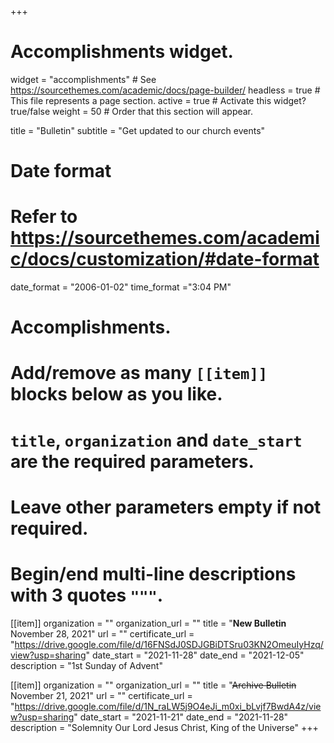 +++
# Accomplishments widget.
widget = "accomplishments"  # See https://sourcethemes.com/academic/docs/page-builder/
headless = true  # This file represents a page section.
active = true  # Activate this widget? true/false
weight = 50  # Order that this section will appear.

title = "Bulletin"
subtitle = "Get updated to our church events"

# Date format
#   Refer to https://sourcethemes.com/academic/docs/customization/#date-format
date_format = "2006-01-02"
time_format ="3:04 PM"

# Accomplishments.
#   Add/remove as many `[[item]]` blocks below as you like.
#   `title`, `organization` and `date_start` are the required parameters.
#   Leave other parameters empty if not required.
#   Begin/end multi-line descriptions with 3 quotes `"""`.

[[item]]
  organization = ""
  organization_url = ""
  title = "**New Bulletin** November 28, 2021"
  url = ""
  certificate_url = "https://drive.google.com/file/d/16FNSdJ0SDJGBiDTSru03KN2OmeuIyHzq/view?usp=sharing"
  date_start = "2021-11-28"
  date_end = "2021-12-05"
  description = "1st Sunday of Advent"

[[item]]
  organization = ""
  organization_url = ""
  title = "~~Archive Bulletin~~ November 21, 2021"
  url = ""
  certificate_url = "https://drive.google.com/file/d/1N_raLW5j9O4eJi_m0xi_bLvjf7BwdA4z/view?usp=sharing"
  date_start = "2021-11-21"
  date_end = "2021-11-28"
  description = "Solemnity Our Lord Jesus Christ,  King of the Universe"
+++

